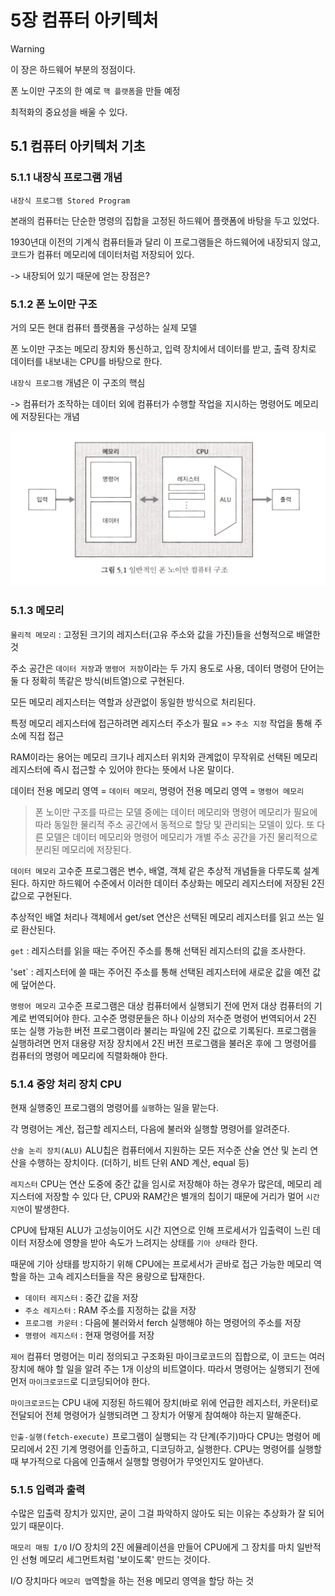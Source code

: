 # 5장 컴퓨터 아키텍처

> [!WARNING]
> 이 장은 하드웨어 부분의 정점이다.

폰 노이만 구조의 한 예로 `핵 플랫폼`을 만들 예정

최적화의 중요성을 배울 수 있다.

## 5.1 컴퓨터 아키텍처 기초

### 5.1.1 내장식 프로그램 개념

`내장식 프로그램 Stored Program`

본래의 컴퓨터는 단순한 명령의 집합을 고정된 하드웨어 플랫폼에 바탕을 두고 있었다.

1930년대 이전의 기계식 컴퓨터들과 달리 이 프로그램들은 하드웨어에 내장되지 않고, 코드가 컴퓨터 메모리에 데이터처럼 저장되어 있다.

-> 내장되어 있기 때문에 얻는 장점은?

### 5.1.2 폰 노이만 구조

거의 모든 현대 컴퓨터 플랫폼을 구성하는 실제 모델

폰 노이만 구조는 메모리 장치와 통신하고, 입력 장치에서 데이터를 받고, 출력 장치로 데이터를 내보내는 CPU를 바탕으로 한다.

`내장식 프로그램` 개념은 이 구조의 핵심

-> 컴퓨터가 조작하는 데이터 외에 컴퓨터가 수행할 작업을 지시하는 명령어도 메모리에 저장된다는 개념

![alt text](./images/image5-1.png)

### 5.1.3 메모리

`물리적 메모리` : 고정된 크기의 레지스터(고유 주소와 값을 가진)들을 선형적으로 배열한 것

주소 공간은 `데이터 저장`과 `명령어 저장`이라는 두 가지 용도로 사용,
데이터 명령어 단어는 둘 다 정확히 똑같은 방식(비트열)으로 구현된다.

모든 메모리 레지스터는 역할과 상관없이 동일한 방식으로 처리된다.

특정 메모리 레지스터에 접근하려면 레지스터 주소가 필요 => `주소 지정` 작업을 통해 주소에 직접 접근

RAM이라는 용어는 메모리 크기나 레지스터 위치와 관계없이 무작위로 선택된 메모리 레지스터에 즉시 접근할 수 있어야 한다는 뜻에서 나온 말이다.

데이터 전용 메모리 영역 = `데이터 메모리`, 명령어 전용 메모리 영역 = `명령어 메모리`

> 폰 노이만 구조를 따르는 모델 중에는 데이터 메모리와 명령어 메모리가 필요에 따라 동일한 물리적 주소 공간에서 동적으로 할당 및 관리되는 모델이 있다.
> 또 다른 모델은 데이터 메모리와 명령어 메모리가 개별 주소 공간을 가진 물리적으로 분리된 메모리에 저장된다.

`데이터 메모리` 고수준 프로그램은 변수, 배열, 객체 같은 추상적 개념들을 다루도록 설계된다. 하지만 하드웨어 수준에서 이러한 데이터 추상화는 메모리 레지스터에 저장된 2진 값으로 구현된다.

추상적인 배열 처리나 객체에서 get/set 연산은 선택된 메모리 레지스터를 읽고 쓰는 일로 환산된다.

`get` : 레지스터를 읽을 때는 주어진 주소를 통해 선택된 레지스터의 값을 조사한다.

'set` : 레지스터에 쓸 때는 주어진 주소를 통해 선택된 레지스터에 새로운 값을 예전 값에 덮어쓴다.

`명령어 메모리` 고수준 프로그램은 대상 컴퓨터에서 실행되기 전에 먼저 대상 컴퓨터의 기계로 번역되어야 한다. 고수준 명령문들은 하나 이상의 저수준 명령어 번역되어서 2진 또는 실행 가능한 버전 프로그램이라 불리는 파일에 2진 값으로 기록된다. 프로그램을 실행하려면 먼저 대용량
저장 장치에서 2진 버전 프로그램을 불러온 후에 그 명령어를 컴퓨터의 명령어 메모리에 직렬화해야 한다.

### 5.1.4 중앙 처리 장치 CPU

현재 실행중인 프로그램의 명령어를 `실행`하는 일을 맡는다.

각 명령어는 계산, 접근할 레지스터, 다음에 불러와 실행할 명령어를 알려준다.

`산술 논리 장치(ALU)` ALU칩은 컴퓨터에서 지원하는 모든 저수준 산술 연산 및 논리 연산을 수행하는 장치이다. (더하기, 비트 단위 AND 계산, equal 등)

`레지스터` CPU는 연산 도중에 중간 값을 임시로 저장해야 하는 경우가 많은데, 메모리 레지스터에 저장할 수 있다 단, CPU와 RAM간은 별개의 칩이기 때문에 거리가 멀어 `시간 지연`이 발생한다.

CPU에 탑재된 ALU가 고성능이어도 시간 지연으로 인해 프로세서가 입출력이 느린 데이터 저장소에 영향을 받아 속도가 느려지는 상태를 `기아 상태`라 한다.

때문에 기아 상태를 방지하기 위해 CPU에는 프로세서가 곧바로 접근 가능한 메모리 역할을 하는 고속 레지스터들을 작은 용량으로 탑재한다.

- `데이터 레지스터` : 중간 값을 저장
- `주소 레지스터` : RAM 주소를 지정하는 값을 저장
- `프로그램 카운터` : 다음에 불러와서 ferch 실행해야 하는 명령어의 주소를 저장
- `명령어 레지스터` : 현재 명령어를 저장

`제어` 컴퓨터 명령어는 미리 정의되고 구조화된 마이크로코드의 집합으로, 이 코드는 여러 장치에 해야 할 일을 알려 주는 1개 이상의 비트열이다. 따라서 명령어는 실행되기 전에 먼저 `마이크로코드`로 디코딩되어야 한다.

`마이크로코드`는 CPU 내에 지정된 하드웨어 장치(바로 위에 언급한 레지스터, 카운터)로 전달되어 전체 명령어가 실행되려면 그 장치가 어떻게 참여해야 하는지 말해준다.

`인출-실행(fetch-execute)` 프로그램이 실행되는 각 단계(주기)마다 CPU는 명령어 메모리에서 2진 기계 명령어를 인출하고, 디코딩하고, 실행한다. CPU는 명령어를 실행할 때 부가적으로 다음에 인출해서 실행할 명령어가 무엇인지도 알아낸다.

### 5.1.5 입력과 출력

수많은 입출력 장치가 있지만, 굳이 그걸 파악하지 않아도 되는 이유는 추상화가 잘 되어 있기 때문이다.

`매모리 매핑 I/O` I/O 장치의 2진 에뮬레이션을 만들어 CPU에게 그 장치를 마치 일반적인 선형 메모리 세그먼트처럼 '보이도록' 만드는 것이다.

I/O 장치마다 `메모리 맵`역할을 하는 전용 메모리 영역을 할당 하는 것
